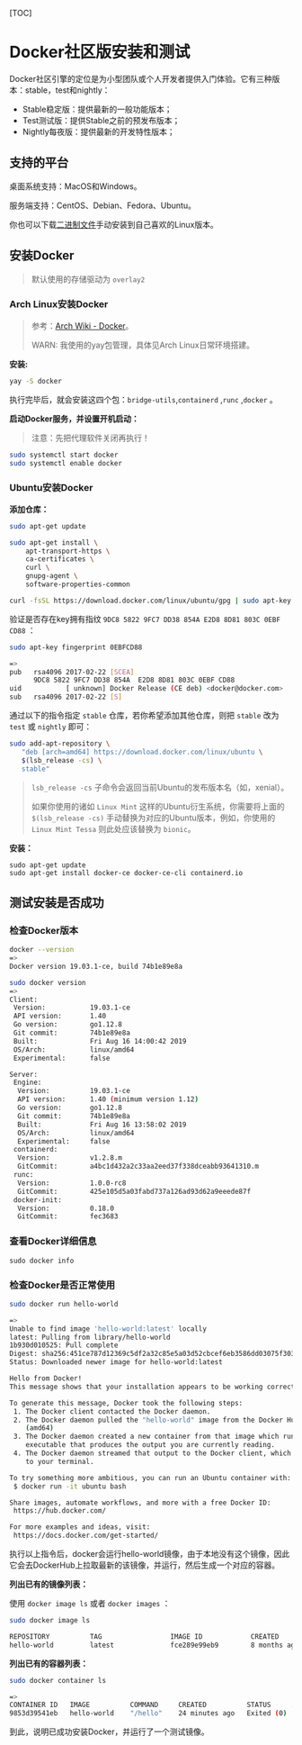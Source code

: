 [TOC]

# Docker社区版安装和测试

Docker社区引擎的定位是为小型团队或个人开发者提供入门体验。它有三种版本：stable，test和nightly：  

- Stable稳定版：提供最新的一般功能版本；
- Test测试版：提供Stable之前的预发布版本；
- Nightly每夜版：提供最新的开发特性版本；

## 支持的平台

桌面系统支持：MacOS和Windows。  

服务端支持：CentOS、Debian、Fedora、Ubuntu。

你也可以下载[二进制文件](https://docs.docker.com/install/linux/docker-ce/binaries/)手动安装到自己喜欢的Linux版本。  

## 安装Docker

> 默认使用的存储驱动为 `overlay2`

### Arch Linux安装Docker

> 参考：[Arch Wiki - Docker](https://wiki.archlinux.org/index.php/Docker)。
>
> WARN: 我使用的yay包管理，具体见Arch Linux日常环境搭建。

**安装:**  

```bash
yay -S docker
```

执行完毕后，就会安装这四个包：`bridge-utils`,`containerd` ,`runc` ,`docker` 。

**启动Docker服务，并设置开机启动：**  

> 注意：先把代理软件关闭再执行！

```bash
sudo systemctl start docker
sudo systemctl enable docker
```

### Ubuntu安装Docker

**添加仓库：**  

```bash
sudo apt-get update
```

```bash
sudo apt-get install \
    apt-transport-https \
    ca-certificates \
    curl \
    gnupg-agent \
    software-properties-common
```

```bash
curl -fsSL https://download.docker.com/linux/ubuntu/gpg | sudo apt-key add -
```

验证是否存在key拥有指纹 `9DC8 5822 9FC7 DD38 854A E2D8 8D81 803C 0EBF CD88` ：  

```bash
sudo apt-key fingerprint 0EBFCD88

=> 
pub   rsa4096 2017-02-22 [SCEA]
      9DC8 5822 9FC7 DD38 854A  E2D8 8D81 803C 0EBF CD88
uid           [ unknown] Docker Release (CE deb) <docker@docker.com>
sub   rsa4096 2017-02-22 [S]
```

通过以下的指令指定 `stable` 仓库，若你希望添加其他仓库，则把 `stable` 改为 `test` 或 `nightly` 即可：  

```bash
sudo add-apt-repository \
   "deb [arch=amd64] https://download.docker.com/linux/ubuntu \
   $(lsb_release -cs) \
   stable"
```

>`lsb_release -cs` 子命令会返回当前Ubuntu的发布版本名（如，xenial）。  
>
>如果你使用的诸如 `Linux Mint` 这样的Ubuntu衍生系统，你需要将上面的 `$(lsb_release -cs)` 手动替换为对应的Ubuntu版本，例如，你使用的 `Linux Mint Tessa` 则此处应该替换为 `bionic`。

**安装：**  

```
sudo apt-get update
sudo apt-get install docker-ce docker-ce-cli containerd.io
```



## 测试安装是否成功

### 检查Docker版本

```bash
docker --version
=>
Docker version 19.03.1-ce, build 74b1e89e8a

sudo docker version
=>
Client:
 Version:           19.03.1-ce
 API version:       1.40
 Go version:        go1.12.8
 Git commit:        74b1e89e8a
 Built:             Fri Aug 16 14:00:42 2019
 OS/Arch:           linux/amd64
 Experimental:      false

Server:
 Engine:
  Version:          19.03.1-ce
  API version:      1.40 (minimum version 1.12)
  Go version:       go1.12.8
  Git commit:       74b1e89e8a
  Built:            Fri Aug 16 13:58:02 2019
  OS/Arch:          linux/amd64
  Experimental:     false
 containerd:
  Version:          v1.2.8.m
  GitCommit:        a4bc1d432a2c33aa2eed37f338dceabb93641310.m
 runc:
  Version:          1.0.0-rc8
  GitCommit:        425e105d5a03fabd737a126ad93d62a9eeede87f
 docker-init:
  Version:          0.18.0
  GitCommit:        fec3683
```

### 查看Docker详细信息

```
sudo docker info
```

### 检查Docker是否正常使用

```bash
sudo docker run hello-world

=>
Unable to find image 'hello-world:latest' locally
latest: Pulling from library/hello-world
1b930d010525: Pull complete 
Digest: sha256:451ce787d12369c5df2a32c85e5a03d52cbcef6eb3586dd03075f3034f10adcd
Status: Downloaded newer image for hello-world:latest

Hello from Docker!
This message shows that your installation appears to be working correctly.

To generate this message, Docker took the following steps:
 1. The Docker client contacted the Docker daemon.
 2. The Docker daemon pulled the "hello-world" image from the Docker Hub.
    (amd64)
 3. The Docker daemon created a new container from that image which runs the
    executable that produces the output you are currently reading.
 4. The Docker daemon streamed that output to the Docker client, which sent it
    to your terminal.

To try something more ambitious, you can run an Ubuntu container with:
 $ docker run -it ubuntu bash

Share images, automate workflows, and more with a free Docker ID:
 https://hub.docker.com/

For more examples and ideas, visit:
 https://docs.docker.com/get-started/

```

执行以上指令后，docker会运行hello-world镜像，由于本地没有这个镜像，因此它会去DockerHub上拉取最新的该镜像，并运行，然后生成一个对应的容器。  

**列出已有的镜像列表：**  

使用 `docker image ls` 或者 `docker images` ：  

```bash
sudo docker image ls

REPOSITORY          TAG                 IMAGE ID            CREATED             SIZE
hello-world         latest              fce289e99eb9        8 months ago        1.84kB
```

**列出已有的容器列表：**  

```bash
sudo docker container ls

=>
CONTAINER ID   IMAGE          COMMAND     CREATED          STATUS     ...
9853d39541eb   hello-world    "/hello"    24 minutes ago   Exited (0) ...
```

到此，说明已成功安装Docker，并运行了一个测试镜像。  

